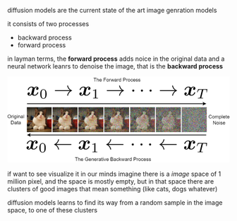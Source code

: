diffusion models are the current state of the art image genration models 

it consists of two processes 
- backward process 
- forward process 

in layman terms, the **forward process** adds noice in the original data and a neural network leanrs to denoise the image, that is the **backward process**

![cat](img/cat_diffusion.png)

if want to see visualize it in our minds imagine there is a _image_ space of 1 million pixel, and the space is mostly empty, but in that space there are clusters of good images that mean something (like cats, dogs whatever) 

diffusion models learns to find its way from a random sample in the image space, to one of these clusters 

